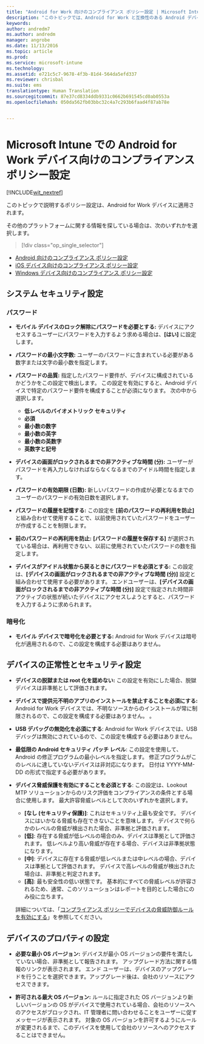 ```yaml
---
title: "Android for Work 向けのコンプライアンス ポリシー設定 | Microsoft Intune"
description: "このトピックでは、Android for Work と互換性のある Android デバイスのデバイス コンプライアンス ポリシーの設定について説明します。"
keywords: 
author: andredm7
ms.author: andredm
manager: angrobe
ms.date: 11/13/2016
ms.topic: article
ms.prod: 
ms.service: microsoft-intune
ms.technology: 
ms.assetid: e721c5c7-9678-4f3b-81d4-564da5efd337
ms.reviewer: chrisbal
ms.suite: ems
translationtype: Human Translation
ms.sourcegitcommit: 87e37cd8334ddb9331c0662b691545cd0ab0553a
ms.openlocfilehash: 050da562fb03bbc32c4a7c293b6faad4f87ab78e


---
```



# <a name="compliance-policy-settings-for-android-for-work-devices-in-microsoft-intune"></a>Microsoft Intune での Android for Work デバイス向けのコンプライアンス ポリシー設定

[!INCLUDE[wit_nextref](../includes/afw_rollout_disclaimer.md)]

このトピックで説明するポリシー設定は、Android for Work デバイスに適用されます。

その他のプラットフォームに関する情報を探している場合は、次のいずれかを選択します。
> [!div class="op_single_selector"]
- [Android 向けのコンプライアンス ポリシー設定](android-compliance-policy-settings-in-microsoft-intune.md)
- [iOS デバイス向けのコンプライアンス ポリシー設定](ios-compliance-policy-settings-in-microsoft-intune.md)
- [Windows デバイス向けのコンプライアンス ポリシー設定](windows-compliance-policy-settings-in-microsoft-intune.md)

## <a name="system-security-settings"></a>システム セキュリティ設定
### <a name="password"></a>パスワード
- **モバイル デバイスのロック解除にパスワードを必要とする:** デバイスにアクセスするユーザーにパスワードを入力するよう求める場合は、**[はい]** に設定します。

-  **パスワードの最小文字数:** ユーザーのパスワードに含まれている必要がある数字または文字の最小数を指定します。

- **パスワードの品質:** 指定したパスワード要件が、デバイスに構成されているかどうかをこの設定で検出します。 この設定を有効にすると、Android デバイスで特定のパスワード要件を構成することが必須になります。 次の中から選択します。
  -   **低レベルのバイオメトリック セキュリティ**
  - **必須**
  -   **最小数の数字**
  -   **最小数の英字**
  -   **最小数の英数字**
  -   **英数字と記号**

- **デバイスの画面がロックされるまでの非アクティブな時間 (分):** ユーザーがパスワードを再入力しなければならなくなるまでのアイドル時間を指定します。

- **パスワードの有効期限 (日数):** 新しいパスワードの作成が必要となるまでのユーザーのパスワードの有効日数を選択します。

- **パスワードの履歴を記憶する:** この設定を **[前のパスワードの再利用を防止]** と組み合わせて使用することで、以前使用されていたパスワードをユーザーが作成することを制限します。

- **前のパスワードの再利用を防止:** **[パスワードの履歴を保存する]** が選択されている場合は、再利用できない、以前に使用されていたパスワードの数を指定します。

- **デバイスがアイドル状態から戻るときにパスワードを必須とする:** この設定は、**[デバイスの画面がロックされるまでの非アクティブな時間 (分)]** 設定と組み合わせて使用する必要があります。 エンドユーザーは、**[デバイスの画面がロックされるまでの非アクティブな時間 (分)]** 設定で指定された時間非アクティブの状態が続いたデバイスにアクセスしようとすると、パスワードを入力するように求められます。

### <a name="encryption"></a>暗号化
- **モバイル デバイスで暗号化を必要とする:** Android for Work デバイスは暗号化が適用されるので、この設定を構成する必要はありません。

## <a name="device-health-and-security-settings"></a>デバイスの正常性とセキュリティ設定

- **デバイスの脱獄または root 化を認めない:** この設定を有効にした場合、脱獄デバイスは非準拠として評価されます。
- **デバイスで提供元不明のアプリのインストールを禁止することを必須にする:** Android for Work デバイスでは、不明なソースからのインストールが常に制限されるので、この設定を構成する必要はありません。 。  

- **USB デバッグの無効化を必須にする**: Android for Work デバイスでは、USB デバッグは無効にされているので、この設定を構成する必要はありません。

- **最低限の Android セキュリティ パッチ レベル**: この設定を使用して、Android の修正プログラムの最小レベルを指定します。  修正プログラムがこのレベルに達していないデバイスは非対応になります。 日付は YYYY-MM-DD の形式で指定する必要があります。
- **デバイス脅威保護を有効にすることを必須とする**: この設定は、Lookout MTP ソリューションからのリスク評価をコンプライアンスの条件とする場合に使用します。 最大許容脅威レベルとして次のいずれかを選択します。

  - **[なし (セキュリティ保護)]**: これはセキュリティ上最も安全です。 デバイスにはいかなる脅威も存在できないことを意味します。 デバイスで何らかのレベルの脅威が検出された場合、非準拠と評価されます。
  - **[低]**: 存在する脅威が低レベルの場合のみ、デバイスは準拠として評価されます。 低レベルより高い脅威が存在する場合、デバイスは非準拠状態になります。
  - **[中]**: デバイスに存在する脅威が低レベルまたは中レベルの場合、デバイスは準拠として評価されます。 デバイスで高レベルの脅威が検出された場合は、非準拠と判定されます。
  - **[高]**: 最も安全性の低い状態です。 基本的にすべての脅威レベルが許容されるため、通常、このソリューションはレポートを目的とした場合にのみ役に立ちます。

  詳細については、「[コンプライアンス ポリシーでデバイスの脅威防御ルールを有効にする](enable-device-threat-protection-rule-in-compliance-policy.md)」を参照してください。

## <a name="device-property-settings"></a>デバイスのプロパティの設定
- **必要な最小 OS バージョン:** デバイスが最小 OS バージョンの要件を満たしていない場合、非準拠として報告されます。
  アップグレード方法に関する情報のリンクが表示されます。 エンド ユーザーは、デバイスのアップグレードを行うことを選択できます。アップグレード後は、会社のリソースにアクセスできます。

- **許可される最大 OS バージョン:** ルールに指定された OS バージョンより新しいバージョンの OS がデバイスで使用されている場合、会社のリソースへのアクセスがブロックされ、IT 管理者に問い合わせることをユーザーに促すメッセージが表示されます。 対象の OS バージョンを許可するようにルールが変更されるまで、このデバイスを使用して会社のリソースへのアクセスすることはできません。



<!--HONumber=Dec16_HO2-->


